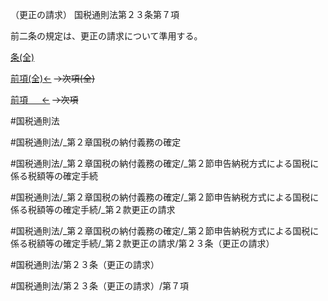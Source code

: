 （更正の請求）
国税通則法第２３条第７項

前二条の規定は、更正の請求について準用する。

[条(全)](国税通則法＿＿＿＿＿第２３条_.md)

[前項(全)←](国税通則法＿＿＿＿＿第２３条第６項_.md)  ~~→次項(全)~~

[前項 　 ←](国税通則法＿＿＿＿＿第２３条第６項.md)  ~~→次項~~



#国税通則法

#国税通則法/_第２章国税の納付義務の確定

#国税通則法/_第２章国税の納付義務の確定/_第２節申告納税方式による国税に係る税額等の確定手続

#国税通則法/_第２章国税の納付義務の確定/_第２節申告納税方式による国税に係る税額等の確定手続/_第２款更正の請求

#国税通則法/_第２章国税の納付義務の確定/_第２節申告納税方式による国税に係る税額等の確定手続/_第２款更正の請求/第２３条（更正の請求）

#国税通則法/第２３条（更正の請求）

#国税通則法/第２３条（更正の請求）/第７項

